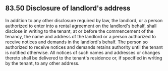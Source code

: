 ## 83.50 Disclosure of landlord's address
In addition to any other disclosure required by law, the landlord, or a person authorized to enter into a rental agreement on the landlord's behalf, shall disclose in writing to the tenant, at or before the commencement of the tenancy, the name and address of the landlord or a person authorized to receive notices and demands in the landlord's behalf. The person so authorized to receive notices and demands retains authority until the tenant is notified otherwise. All notices of such names and addresses or changes thereto shall be delivered to the tenant's residence or, if specified in writing by the tenant, to any other address. 